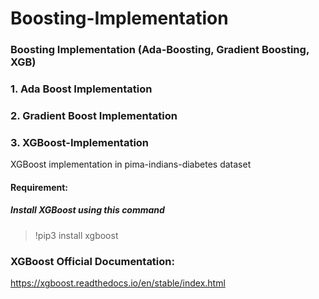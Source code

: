 # Boosting-Implementation
### Boosting Implementation (Ada-Boosting, Gradient Boosting, XGB)

### 1. Ada Boost Implementation

### 2. Gradient Boost Implementation

### 3. XGBoost-Implementation
XGBoost implementation in pima-indians-diabetes dataset

#### Requirement:
##### Install XGBoost using this command
> !pip3 install xgboost 

### XGBoost Official Documentation: 
https://xgboost.readthedocs.io/en/stable/index.html
